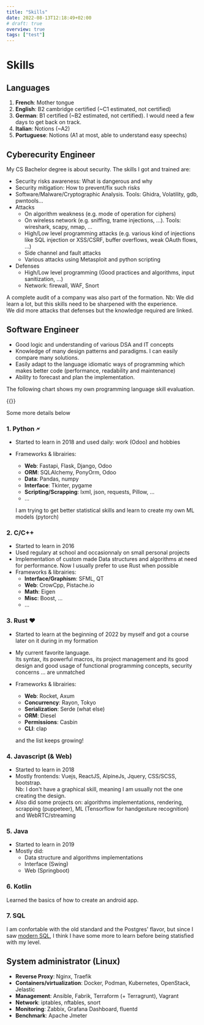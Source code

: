 ```yaml
---
title: "Skills"
date: 2022-08-13T12:18:49+02:00
# draft: true
overview: true
tags: ["test"]
---
```


# Skills


## Languages
1. **French**: Mother tongue
2. **English**: B2 cambridge certified (~C1 estimated, not certified)
3. **German**: B1 certified (~B2 estimated, not certified). I would need a few days to get back on track.
4. **Italian**: Notions (~A2)
5. **Portuguese**: Notions (A1 at most, able to understand easy speechs)



## Cyberecurity Engineer

My CS Bachelor degree is about security. The skills I got and trained are:
* Security risks awareness: What is dangerous and why
* Security mitigation: How to prevent/fix such risks
* Software/Malware/Cryptographic Analysis. Tools: Ghidra, Volatility, gdb, pwntools...
* Attacks
  * On algorithm weakness (e.g. mode of operation for ciphers)
  * On wireless network (e.g. sniffing, trame injections, ...). Tools: wireshark, scapy, nmap, ...
  * High/Low level programming attacks (e.g. various kind of injections like SQL injection or XSS/CSRF, buffer overflows, weak OAuth flows, ...)
  * Side channel and fault attacks
  * Various attacks using Metasploit and python scripting
* Defenses
  * High/Low level programming (Good practices and algorithms, input sanitization, ...)
  * Network: firewall, WAF, Snort

A complete audit of a company was also part of the formation.
Nb: We did learn a lot, but this skills need to be sharpened with the experience.  
We did more attacks that defenses but the knowledge required are linked. 

## Software Engineer
* Good logic and understanding of various DSA and IT concepts
* Knowledge of many design patterns and paradigms. I can easily compare many solutions.
* Easily adapt to the language idiomatic ways of programming which makes better code (performance, readability and maintenance)
* Ability to forecast and plan the implementation.

The following chart shows my own programming language skill evaluation.

<!-- {{< chart data=charts.example >}} -->
{{<barChart data=charts.skills >}}

Some more details below
### 1. Python &#x1F5F2;
* Started to learn in 2018 and used daily: work (Odoo) and hobbies
* Frameworks & librairies:
  * **Web**: Fastapi, Flask, Django, Odoo
  * **ORM**: SQLAlchemy, PonyOrm, Odoo
  * **Data**: Pandas, numpy
  * **Interface**: Tkinter, pygame
  * **Scripting/Scrapping**: lxml, json, requests, Pillow, ... 
  * ...
  
  I am trying to get better statistical skills and learn to create my own ML models (pytorch)

### 2. C/C++
* Started to learn in 2016
* Used regulary at school and occasionnaly on small personal projects
* Implementation of custom made Data structures and algorithms at need for performance.
  Now I usually prefer to use Rust when possible
* Frameworks & librairies:
  * **Interface/Graphism**: SFML, QT
  * **Web**: CrowCpp, Pistache.io
  * **Math**: Eigen
  * **Misc**: Boost, ...
  * ...


### 3. Rust &#x2665;
* Started to learn at the beginning of 2022 by myself and got a course later on it during in my formation
* My current favorite language.  
  Its syntax, its powerful macros, its project management and its good design and good usage of functional programming concepts, security concerns ... are unmatched
* Frameworks & librairies:
  * **Web**: Rocket, Axum
  * **Concurrency**: Rayon, Tokyo
  * **Serialization**: Serde (what else)
  * **ORM**: Diesel
  * **Permissions**: Casbin
  * **CLI**: clap  

  and the list keeps growing!

### 4. Javascript (& Web)
* Started to learn in 2018
* Mostly frontends: Vuejs, ReactJS, AlpineJs, Jquery, CSS/SCSS, bootstrap.  
  Nb: I don't have a graphical skill, meaning I am usually not the one creating the design.
* Also did some projects on: algorithms implementations, rendering, scrapping (puppeteer), ML (Tensorflow for handgesture recognition) and WebRTC/streaming

### 5. Java
* Started to learn in 2019
* Mostly did:
  * Data structure and algorithms implementations
  * Interface (Swing)
  * Web (Springboot)

### 6. Kotlin
Learned the basics of how to create an android app.

### 7. SQL
I am confortable with the old standard and the Postgres' flavor, but since I saw [modern SQL](https://modern-sql.com/), I think I have some more to learn before being statisfied with my level.

<!-- # Python
test
[python]({{< ref "skills" >}} "See python") -->


## System administrator (Linux)
* **Reverse Proxy**: Nginx, Traefik
* **Containers/virtualization**: Docker, Podman, Kubernetes, OpenStack, Jelastic
* **Management**: Ansible, Fabrik, Terraform (+ Terragrunt), Vagrant
* **Network**: iptables, nftables, snort
* **Monitoring**: Zabbix, Grafana Dashboard, fluentd
* **Benchmark**: Apache Jmeter
